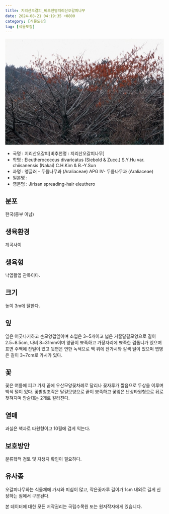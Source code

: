 ```yaml
---
title: 지리산오갈피_비추천명지리산오갈피나무
date: 2024-08-21 04:19:35 +0800
category: [식물도감]
tag: [식물도감]
---
```




![지리산오갈피[비추천명 : 지리산오갈피나무]](/assets/img/fileUpload/plants/basic/Araliaceae/Acanthopanax/7228/1_th2.JPG)
- 국명 : 지리산오갈피[비추천명 : 지리산오갈피나무]
- 학명 : Eleutherococcus divaricatus (Siebold & Zucc.) S.Y.Hu var. chiisanensis (Nakai) C.H.Kim & B.-Y.Sun
- 과명 : 앵글러 - 두릅나무과 (Araliaceae) APG Ⅳ- 두릅나무과 (Araliaceae)
- 일본명 : 
- 영문명 : Jirisan spreading-hair eleuthero


## 분포
한국(중부 이남) 
## 생육환경
계곡사이
## 생육형
낙엽활엽 관목이다.
## 크기
높이 3m에 달한다.
## 잎
잎은 어긋나기하고 손모양겹잎이며 소엽은 3~5개이고 넓은 거꿀달걀모양으로 길이 2.5~8.5cm, 나비 8~31mm이며 양끝이 뾰족하고 가장자리에 뾰족한 겹톱니가 있으며 표면 주맥에 잔털이 있고 뒷면은 연한 녹색으로 맥 위에 잔가시와 갈색 털이 있으며 엽병은 길이 3~7cm로 가시가 있다.
## 꽃
꽃은 여름에 피고 가지 끝에 우산모양꽃차례로 달리나 꽃자루가 짧음으로 두상을 이루며 백색 털이 있다. 꽃받침조각은 달걀모양으로 끝이 뾰족하고 꽃잎은 난상타원형으로 뒤로 젖혀지며 암술대는 2개로 갈라진다.
## 열매
과실은 핵과로 타원형이고 10월에 검게 익는다.
## 보호방안
분류학적 검토 및 자생지 확인이 필요하다.
## 유사종
오갈피나무와는 식물체에 가시와 피침이 많고, 작은꽃자루 길이가 1cm 내외로 길게 신장하는 점에서 구분된다. 






본 데이터에 대한 모든 저작권리는 국립수목원 또는 원저작자에게 있습니다.
